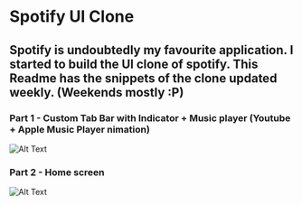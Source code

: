 
# Spotify UI Clone

## Spotify is undoubtedly my favourite application. I started to build the UI clone of spotify. This Readme has the snippets of the clone updated weekly. (Weekends mostly :P) 

### Part 1 - Custom Tab Bar with Indicator + Music player (Youtube + Apple Music Player nimation) 

![Alt Text](https://media.giphy.com/media/HbHjLP7XfLl5KKTtO3/giphy.gif?cid=790b7611fc263e8c7ad02014a4ba25c564944ef7b58b6236&rid=giphy.gif) 

### Part 2 - Home screen

![Alt Text](https://media.giphy.com/media/5ENlqSfBVoWKaUhoXX/giphy.gif) 
